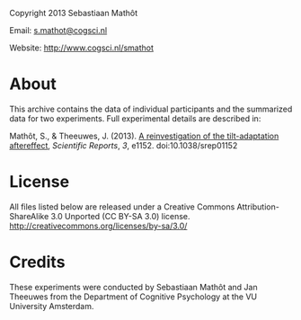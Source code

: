 Copyright 2013 Sebastiaan Mathôt

Email: s.mathot@cogsci.nl

Website: <http://www.cogsci.nl/smathot>

About
=====

This archive contains the data of individual participants and the summarized data for two experiments. Full experimental details are described in:

Mathôt, S., & Theeuwes, J. (2013). [A reinvestigation of the tilt-adaptation aftereffect][ms], *Scientific Reports*, *3*, e1152. doi:10.1038/srep01152

License
=======

All files listed below are released under a Creative Commons Attribution-ShareAlike 3.0 Unported (CC BY-SA 3.0) license. <http://creativecommons.org/licenses/by-sa/3.0/>

Credits
=======

These experiments were conducted by Sebastiaan Mathôt and Jan Theeuwes from the Department of Cognitive Psychology at the VU University Amsterdam.

[ms]: http://www.nature.com/srep/2013/130128/srep01152/full/srep01152.html